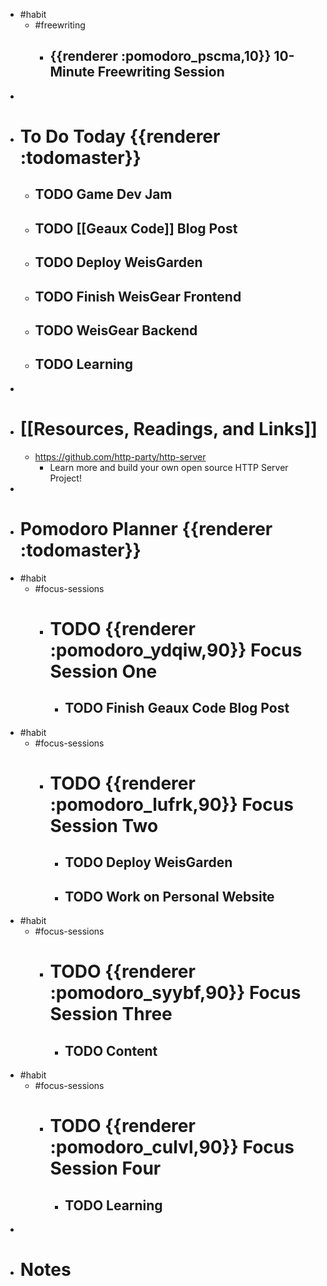 - #habit
	- #freewriting
		- ## {{renderer :pomodoro_pscma,10}} 10-Minute Freewriting Session
-
- # To Do Today {{renderer :todomaster}}
	- ## TODO Game Dev Jam
	- ## TODO [[Geaux Code]] Blog Post
	- ## TODO Deploy WeisGarden
	- ## TODO Finish WeisGear Frontend
	- ## TODO WeisGear Backend
	- ## TODO Learning
-
- # [[Resources, Readings, and Links]]
	- https://github.com/http-party/http-server
		- Learn more and build your own open source HTTP Server Project!
-
- # Pomodoro Planner {{renderer :todomaster}}
- #habit
	- #focus-sessions
		- # TODO {{renderer :pomodoro_ydqiw,90}} Focus Session One
			- ## TODO Finish Geaux Code Blog Post
- #habit
	- #focus-sessions
		- # TODO {{renderer :pomodoro_lufrk,90}} Focus Session Two
			- ## TODO Deploy WeisGarden
			- ## TODO Work on Personal Website
- #habit
	- #focus-sessions
		- # TODO {{renderer :pomodoro_syybf,90}} Focus Session Three
			- ## TODO Content
- #habit
	- #focus-sessions
		- # TODO {{renderer :pomodoro_culvl,90}} Focus Session Four
			- ## TODO Learning
-
- # Notes